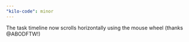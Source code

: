 ```yaml
---
"kilo-code": minor
---
```


The task timeline now scrolls horizontally using the mouse wheel (thanks @ABODFTW!)
